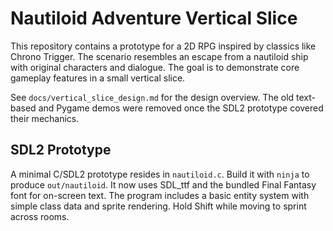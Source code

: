 # Nautiloid Adventure Vertical Slice

This repository contains a prototype for a 2D RPG inspired by classics like Chrono Trigger.
The scenario resembles an escape from a nautiloid ship with original characters and dialogue.
The goal is to demonstrate core gameplay features in a small vertical slice.

See `docs/vertical_slice_design.md` for the design overview.
The old text-based and Pygame demos were removed once the SDL2 prototype covered their mechanics.

## SDL2 Prototype
A minimal C/SDL2 prototype resides in `nautiloid.c`.
Build it with `ninja` to produce `out/nautiloid`.
It now uses SDL_ttf and the bundled Final Fantasy font for on-screen text.
The program includes a basic entity system with simple class data and sprite rendering.
Hold Shift while moving to sprint across rooms.

